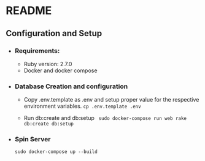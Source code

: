 # README


## Configuration and Setup

* ### Requirements:

  * Ruby version: 2.7.0
  * Docker and docker compose

* ### Database Creation and configuration

  * Copy .env.template as .env and setup proper value for the respective environment variables.
  ``` cp .env.template .env ```


  * Run db:create and db:setup
  ``` sudo docker-compose run web rake db:create db:setup```

* ### Spin Server
  ```sudo docker-compose up --build```

